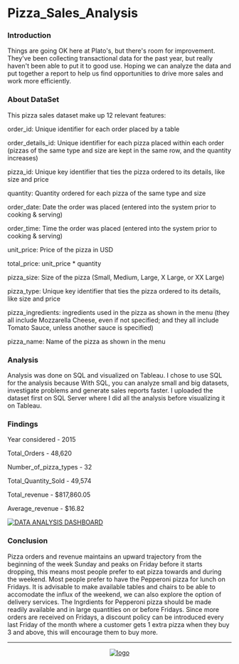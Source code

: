# Pizza_Sales_Analysis

### Introduction
Things are going OK here at Plato's, but there's room for improvement. They've been collecting transactional data for the past year, but really haven't been able to put it to good use. Hoping we can analyze the data and put together a report to help us find opportunities to drive more sales and work more efficiently.

### About DataSet

This pizza sales dataset make up 12 relevant features:

order_id: Unique identifier for each order placed by a table

order_details_id: Unique identifier for each pizza placed within each order (pizzas of the same type and size are kept in the same row, and the quantity increases)

pizza_id: Unique key identifier that ties the pizza ordered to its details, like size and price

quantity: Quantity ordered for each pizza of the same type and size

order_date: Date the order was placed (entered into the system prior to cooking & serving)

order_time: Time the order was placed (entered into the system prior to cooking & serving)

unit_price: Price of the pizza in USD

total_price: unit_price * quantity

pizza_size: Size of the pizza (Small, Medium, Large, X Large, or XX Large)

pizza_type: Unique key identifier that ties the pizza ordered to its details, like size and price

pizza_ingredients: ingredients used in the pizza as shown in the menu (they all include Mozzarella Cheese, even if not specified; and they all include Tomato Sauce, unless another sauce is specified)

pizza_name: Name of the pizza as shown in the menu

### Analysis
Analysis was done on SQL and visualized on Tableau. I chose to use SQL for the analysis because With SQL, you can analyze small and big datasets, investigate problems and generate sales reports faster. I uploaded the dataset first on SQL Server where I did all the analysis before visualizing it on Tableau.

### Findings

Year considered - 2015

Total_Orders - 48,620

Number_of_pizza_types - 32

Total_Quantity_Sold - 49,574

Total_revenue - $817,860.05

Average_revenue - $16.82

<noscript><a href='https://public.tableau.com/views/PizzaSalesAnalysisMentorness/Dashboard1?:language=en-US&:sid=&:redirect=auth&:display_count=n&:origin=viz_share_link'><img alt='DATA ANALYSIS DASHBOARD ' src='https://github.com/user-attachments/assets/caec857b-6a2e-4506-9517-a31e157304d3' style='border: none' /></a></noscript>



### Conclusion
Pizza orders and revenue maintains an upward trajectory from the beginning of the week Sunday and peaks on Friday before it starts dropping, this means most people prefer to eat pizza towards and during the weekend. Most people prefer to have the Pepperoni pizza for lunch on Fridays. It is advisable to make available tables and chairs to be able to accomodate the influx of the weekend, we can also explore the option of delivery services. The Ingrdients for Pepperoni pizza should be made readily available and in large quantities on or before Fridays. Since more orders are received on Fridays, a discount policy can be introduced every last Friday of the month where a customer gets 1 extra pizza when they buy 3 and above, this will encourage them to buy more.


***
<div align='center'>
<noscript><a href='#'><img alt='logo' src='https://github.com/user-attachments/assets/8cc3be12-83a3-44dc-b598-a54211cfb919' style='border: none' /></a></noscript>
</div>
